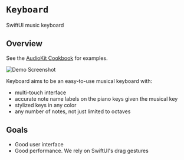# ``Keyboard``

SwiftUI music keyboard

## Overview

See the [AudioKit Cookbook](https://github.com/AudioKit/Cookbook/) for examples.

![Demo Screenshot](demo)


Keyboard aims to be an easy-to-use musical keyboard with:

- multi-touch interface
- accurate note name labels on the piano keys given the musical key
- stylized keys in any color
- any number of notes, not just limited to octaves

## Goals

- Good user interface
- Good performance. We rely on SwiftUI's drag gestures

